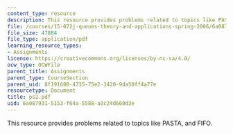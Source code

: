 ```yaml
---
content_type: resource
description: This resource provides problems related to topics like PASTA, and FIFO.
file: /courses/15-072j-queues-theory-and-applications-spring-2006/6a0879315153f64a5588a3c24d660d3e_ps2.pdf
file_size: 47884
file_type: application/pdf
learning_resource_types:
- Assignments
license: https://creativecommons.org/licenses/by-nc-sa/4.0/
ocw_type: OCWFile
parent_title: Assignments
parent_type: CourseSection
parent_uid: 8f191600-4735-75e2-3420-9da50ff4a77e
resourcetype: Document
title: ps2.pdf
uid: 6a087931-5153-f64a-5588-a3c24d660d3e
---
```

This resource provides problems related to topics like PASTA, and FIFO.